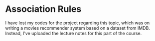 # Association Rules

I have lost my codes for the project regarding this topic, which was on writing a movies recommender system based on a dataset from IMDB.
Instead, I've uploaded the lecture notes for this part of the course.
